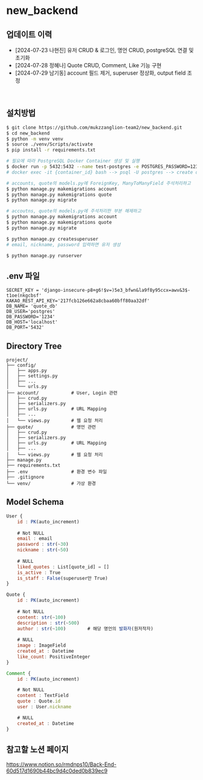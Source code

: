 # new_backend


## 업데이트 이력
- [2024-07-23 나현진] 유저 CRUD & 로그인, 명언 CRUD, postgreSQL 연결 및 초기화
- [2024-07-28 정혜나] Quote CRUD, Comment, Like 기능 구현
- [2024-07-29 남기동] account 필드 제거, superuser 정상화, output field 조정

<br>

## 설치방법

```bash
$ git clone https://github.com/mukzzanglion-team2/new_backend.git
$ cd new_backend
$ python -m venv venv
$ source ./venv/Scripts/activate
$ pip install -r requirements.txt

# 필요에 따라 PostgreSQL Docker Container 생성 및 실행
$ docker run -p 5432:5432 --name test-postgres -e POSTGRES_PASSWORD=1234 -e TZ=Asia/Seoul -d postgres:latest
# docker exec -it {container_id} bash --> psql -U postgres --> create database quote_db; --> exit --> exit

# accounts, quote의 models.py에 ForeignKey, ManyToManyField 주석처리하고
$ python manage.py makemigrations account
$ python manage.py makemigrations quote
$ python manage.py migrate

# accoutns, quote의 models.py에 주석처리한 부분 해제하고
$ python manage.py makemigrations account
$ python manage.py makemigrations quote
$ python manage.py migrate

$ python manage.py createsuperuser
# email, nickname, password 입력하면 유저 생성

$ python manage.py runserver
```


## .env 파일
```
SECRET_KEY = 'django-insecure-p8+g6!$v=)5e3_bfwn&la9f8y95ccx=awv&3$-t1oe(nkgcbsf'
KAKAO_REST_API_KEY='217fcb126e662a8cbaa60bff80aa32df'
DB_NAME= 'quote_db'
DB_USER='postgres'
DB_PASSWORD='1234'
DB_HOST='localhost'
DB_PORT='5432'
```


## Directory Tree
```
project/
├── config/
│   ├── apps.py         
│   ├── settings.py
│   ├── ...
│   └── urls.py         
├── account/            # User, Login 관련
│   ├── crud.py         
│   ├── serializers.py
│   ├── urls.py         # URL Mapping
│   ├── ...
│   └── views.py        # 웹 요청 처리
├── quote/              # 명언 관련
│   ├── crud.py         
│   ├── serializers.py
│   ├── urls.py         # URL Mapping
│   ├── ...
│   └── views.py        # 웹 요청 처리
├── manage.py          
├── requirements.txt    
├── .env                # 환경 변수 파일
├── .gitignore        
└── venv/               # 가상 환경
```


## Model Schema
```javascript
User {
	id : PK(auto_increment)
	
	# Not NULL
	email : email
	password : str(~30)
	nickname : str(~50)
	
	# NULL
	liked_quotes : List[quote_id] = []
	is_active : True
	is_staff : False(superuser만 True)
}

Quote {
	id : PK(auto_increment)
	
	# Not NULL
	content: str(~100)
	description : str(~500)   
	author : str(~100)        # 해당 명언의 발화자(원저작자)
	
	# NULL
	image : ImageField
	created_at : Datetime
	like_count: PositiveInteger	
}

Comment {
	id : PK(auto_increment)

	# Not NULL
	content : TextField
	quote : Quote.id
	user : User.nickname

	# NULL
	created_at : Datetime
}
```


## 참고할 노션 페이지
<https://www.notion.so/rmdnps10/Back-End-60d517d1690b44bc9d4c0ded0b839ec9>






